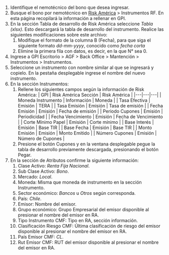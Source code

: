 1. Identifique el nemotécnico del bono que desea ingresar. 
2. Busque el bono por nemotécnico en [Risk América](https://apps.riskamerica.com/) > Instrumentos RF. En esta página recopilará la información a rellenar en GPI.  
3. En la sección Tabla de desarrollo de Risk América seleccione *Tabla (xlsx)*. Esto descargará la tabla de desarrollo del instrumento. Realice las siguientes modificaciones sobre este archivo:
   1. Modifique el formato de la columna B (Fecha), para que siga el siguiente formato *dd-mm-yyyy*, conocido como *fecha corta*
   2. Elimine la primera fila con datos, es decir, en la que N° sea 0.
4. Ingrese a GPI Escritorio > AGF > Back Office > Mantención > Instrumentos > Instrumentos.
5. Seleccione un instrumento con nombre similar al que se ingresará y copielo. En la pestaña desplegable ingrese el nombre del nuevo instrumento. 
6. En la sección Instrumentos:
   1. Rellene los siguientes campos según la información de Risk América:
      | GPI | Risk América Sección | Risk América |
      |---|---|---|
      | Moneda Instrumento | Información | Moneda |
      | Tasa Efectiva | Emisión | TERA |
      | Tasa Emisión | Emisión | Tasa de emisión |
      | Fecha Emisión | Emisión | Fecha de emisión |
      | Periodo Cupones | Emisión | Periodicidad |
      | Fecha Vencimiento | Emisión | Fecha de Vencimiento |
      | Corte Mínimo Papel | Emisión | Corte mínimo |
      | Base Interés | Emisión | Base TIR |
      | Base Fecha | Emisión | Base TIR |
      | Monto Emisión | Emisión | Monto Emitido |
      | Número Cupones | Emisión | Número de Cupones |
    2. Presione el botón Cupones y en la ventana desplegable pegue la tabla de desarrollo previamente descargada, presionando el botón Pegar. 
7. En la sección de Atributos confirme la siguiente información:
   1. Clase Activo: *Renta Fija Nacional*.
   2. Sub Clase Activo: *Bono*.
   3. Mercado: *Local*.
   4. Moneda: Misma que moneda de instrumento en la sección Instrumento.
   5. Sector económico: *Bancos* u *Otros* según corresponda.
   6. País: *Chile*.
   7. Emisor: Nombre del emisor.
   8. Grupo económico: Grupo Empresarial del emisor disponible al presionar el nombre del emisor en RA.
   9. Tipo Instrumento CMF: Tipo en RA, sección información.
   10. Clasificación Riesgo CMF: Última clasificación de riesgo del emisor disponible al presionar el nombre del emisor en RA.
   11. País Emisor CMF: *CL*.
   12. Rut Emisor CMF: RUT del emisor disponible al presionar el nombre del emisor en RA.